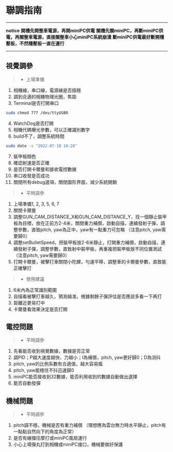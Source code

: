 # 聯調指南

---

**notice**
**開機先開整車電源，再開miniPC供電**
**關機先關miniPC，再斷miniPC供電，再關整車電源，直接關整車小心miniPC系統崩潰**
**斷miniPC供電最好斷開穩壓板，不然穩壓板一直在運行**

---

## 視覺調參

> * 上場準備
1. 相機線，串口線，電源線是否插穩
2. 調到合適的相機物理光圈，焦距
3. Terminal是否打開串口
```bash
sudo chmod 777 /dev/ttyUSB0
```
4. WatchDog是否打開
5. 相機代碼曝光參數，可以正確識別數字
6. build不了，調整系統時間
```bash
sudo date -s "2022-07-18 10:28"
```
7. 裝甲板顏色
8. 確認射速是否正確
9. 是否打開卡爾曼和接收電控數據
10. 串口收發是否成功
11. 關閉所有debug選項，關閉圖形界面，減少系統開銷

> * 平時調參
1. 上場準備1, 2, 3, 5, 6, 7
2. 關閉卡爾曼
3. 調整GUN_CAM_DISTANCE_X和GUN_CAM_DISTANCE_Y，找一個靜止裝甲板為目標，放在正前方2-4米，關閉重力補償，啟動自描，連續發射子彈，調整參數，直致pitch, yaw為正中，yaw有一點重力可忽略 （注意pitch, yaw需要歸0）
4. 調整setBulletSpeed，把裝甲板放2-6米靜止，打開重力補償，啟動自描，連續發射子彈，調整參數，直致射中裝甲板，再重複把裝甲板放不同位置測試 （注意pitch, yaw需要歸0）
5. 打開卡爾曼，被擊打車關閉小陀螺，勻速平移，調整車的卡爾曼參數，直致能正確擊打

> * 使用建議
1. 6米內為正常識別範圍
2. 自描看被擊打車越久，預測越准。根據剩餘子彈評估是否應該多看一下再打
3. 距離近更易打中
4. 卡爾曼看效果決定是否打開

## 電控問題

> * 平時調參
1. 先看能否收到視覺數據，數據是否正常
2. 調PID；P越大速度越快，力越小；I為補償，pitch, yaw更好歸0；D為消抖
3. pitch, yaw的比例系數有合適值，越大容易瘋
4. pitch, yaw能穩住不抖迅速歸0
5. miniPC能否接收到32數據，能否利用收到的數據自動做出選擇
6. 能否自動發彈

## 機械問題

> * 平時調參
1. pitch調不穩，機械是否有重力補償 （理想應為雲台無力時水平靜止，pitch有一點點自然向下的角度為正常）
2. 是否有線擋住摩打或miniPC風扇運行
3. 小心上場彈丸打到相機或miniPC接口，機械要做好保護